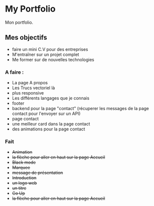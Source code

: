 # My Portfolio

Mon portfolio.

## Mes objectifs

-   faire un mini C.V pour des entreprises
-   M'entraîner sur un projet complet
-   Me former sur de nouvelles technologies

### A faire :

-   La page A propos
-   Les Trucs vectoriel là
-   plus responsive
-   Les différents langages que je connais
-   footer
-   backend pour la page "contact" (récuperer les messages de la page contact pour l'envoyer sur un API)
-   page contact
-   une meilleur card dans la page contact
-   des animations pour la page contact

### Fait

-   ~~Animation~~
-   ~~la flèche pour aller en haut sur la page Accueil~~
-   ~~Black mode~~
-   ~~Marquee~~
-   ~~message de présentation~~
-   ~~Introduction~~
-   ~~un logo web~~
-   ~~un titre~~
-   ~~Go Up~~
-   ~~la flèche pour aller en haut sur la page Accueil~~

